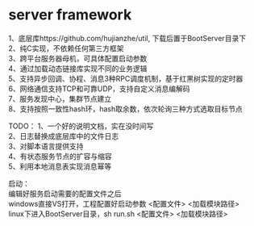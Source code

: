 # server framework

1、底层库https://github.com/hujianzhe/util, 下载后置于BootServer目录下  
2、纯C实现，不依赖任何第三方框架  
3、跨平台服务器母机，可具体配置启动参数  
4、通过加载动态链接库实现不同的业务逻辑  
5、支持异步回调、协程、消息3种RPC调度机制，基于红黑树实现的定时器  
6、网络通信支持TCP和可靠UDP，支持自定义消息编解码  
7、服务发现中心，集群节点建立  
8、支持按照一致性hash环，hash取余数，依次轮询三种方式选取目标节点  

TODO： 
1、一个好的说明文档，实在没时间写  
2、日志替换成底层库中的文件日志  
3、对脚本语言提供支持  
4、有状态服务节点的扩容与缩容  
5、利用本地消息表实现消息幂等  

启动：  
编辑好服务启动需要的配置文件之后  
windows直接VS打开，工程配置好启动参数  <配置文件> <加载模块路径>    
linux下进入BootServer目录，sh run.sh <配置文件> <加载模块路径>  
